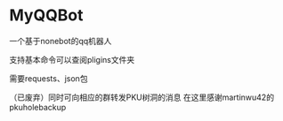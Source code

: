 # MyQQBot

一个基于nonebot的qq机器人

支持基本命令可以查阅pligins文件夹

需要requests、json包

（已废弃）同时可向相应的群转发PKU树洞的消息 在这里感谢martinwu42的pkuholebackup
